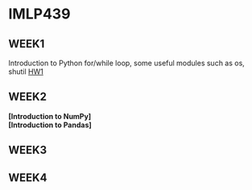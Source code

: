 # IMLP439

## WEEK1  
Introduction to Python for/while loop, some useful modules such as os, shutil
[HW1](https://github.com/TonyDai702/IMLP439/tree/41a23c98d909b0d9a36dd614253898c227b99189/Unit01)

## WEEK2  
**[Introduction to NumPy]**  
**[Introduction to Pandas]**  

## WEEK3

## WEEK4

